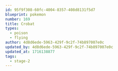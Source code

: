 ```yaml
---
id: 95f9f308-60fc-4004-8357-408d8131f5d7
blueprint: pokemon
number: 169
title: Crobat
types:
  - poison
  - flying
author: 4d8d6ede-5963-429f-9c2f-74b897007e0c
updated_by: 4d8d6ede-5963-429f-9c2f-74b897007e0c
updated_at: 1716138877
tags:
  - stage-2
---
```

